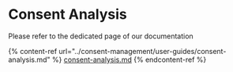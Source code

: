 # Consent Analysis

Please refer to the dedicated page of our documentation

{% content-ref url="../consent-management/user-guides/consent-analysis.md" %}
[consent-analysis.md](../consent-management/user-guides/consent-analysis.md)
{% endcontent-ref %}
